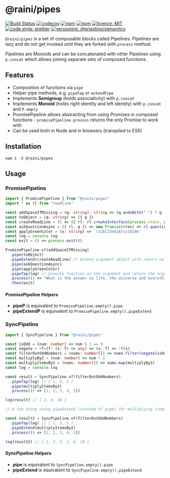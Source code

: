 # @raini/pipes

[![Build Status](https://travis-ci.org/raini-dev/pipes.svg?branch=master)](https://travis-ci.org/raini-dev/pipes)
[![codecov](https://codecov.io/gh/raini-dev/pipes/branch/master/graph/badge.svg)](https://codecov.io/gh/raini-dev/pipes)
[![npm](https://img.shields.io/npm/dt/@raini/pipes.svg)](https://www.npmjs.com/package/@raini/pipes)
[![npm](https://img.shields.io/npm/v/@raini/pipes.svg)](https://www.npmjs.com/package/@raini/pipes)
[![licence: MIT](https://img.shields.io/npm/l/@raini/pipes.svg)](https://github.com/raini/pipes)
[![code style: prettier](https://img.shields.io/badge/code_style-prettier-ff69b4.svg)](https://github.com/prettier/prettier)
[![versioning: @priestine/semantics](https://img.shields.io/badge/versioning-@priestine/semantics-912e5c.svg)](https://github.com/priestine/semantics)

`@raini/pipes` is a set of composable blocks called Pipelines. Pipelines are lazy and do not get invoked until they are forked with `process` method.

Pipelines are Monoids and can be concatenated with other Pipelines using `p.concat` which allows joining separate sets of composed functions.

## Features

- Composition of functions via `pipe`
- Helper pipe methods, e.g. `pipeTap` or `extendPipe`
- Implements **Semigroup** (holds associativity) with `p.concat`
- Implements **Monoid** (holds right identity and left identity) with `p.concat` and `P.empty`
- PromisePipeline allows abstracting from using Promises in composed functions - `promisePipeline.process` returns the only Promise to work with
- Can be used both in Node and in browsers (transpiled to ES5)

## Installation

```shell script
npm i -S @raini/pipes
```

## Usage

### PromisePipeline

```typescript
import { PromisePipeline } from "@raini/pipes"
import * as rl from "readline"

const addSpaceIfMissing = (q: string): string => (q.endsWith(" ") ? q : q.concat(" "))
const toObject = (q: string) => ({ q })
const createReadLine = () => ({ rl: rl.createInterface(process.stdin, process.stdout) })
const askQuestionAsync = ({ rl, q }) => new Promise((res) => rl.question(q, (a: string) => res(a)))
const applyGreenColor = (x: string) => `\x1b[32m${x}\x1b[0m`
const log = console.log
const exit = () => process.exit(0)

PromisePipeline.of(addSpaceIfMissing)
  .pipe(toObject)
  .pipeExtend(createReadLine) // Extend argument object with return value
  .pipe(askQuestionAsync)
  .pipe(applyGreenColor)
  .pipeTap(log) // Execute function on the argument and return the argument
  .process(() => "What is the answer to life, the universe and everything?")
  .then(exit)
```

#### PromisePipeline Helpers

- **pipeP** is equivalent to `PromisePipeline.empty().pipe`
- **pipeExtendP** is equivalent to `PromisePipeline.empty().pipeExtend`

### SyncPipeline

```typescript
import { SyncPipeline } from "@raini/pipes"

const isOdd = (num: number) => num % 2 == 0
const negate = <T>(f: (x: T) => any) => (x: T) => !f(x)
const filterOutOddNumbers = (nums: number[]) => nums.filter(negate(isOdd))
const multiplyBy2 = (num: number) => num * 2
const multiplyItemsBy2 = (nums: number[]) => nums.map(multiplyBy2)
const log = console.log

const result = SyncPipeline.of(filterOutOddNumbers)
  .pipeTap(log) // [ 1, 3, 5 ]
  .pipe(multiplyItemsBy2)
  .process(() => [1, 2, 3, 4, 5])

log(result) // [ 2, 6, 10 ]

// A fun thing using pipeExtend (instead of pipe) for multiplying items by 2

const result2 = SyncPipeline.of(filterOutOddNumbers)
  .pipeTap(log) // [ 1, 3, 5 ]
  .pipeExtend(multiplyItemsBy2)
  .process(() => [1, 2, 3, 4, 5])

log(result2) // [ 1, 3, 5, 2, 6, 10 ]
```

#### SyncPipeline Helpers

- **pipe** is equivalent to `SyncPipeline.empty().pipe`
- **pipeExtend** is equivalent to `SyncPipeline.empty().pipeExtend`
